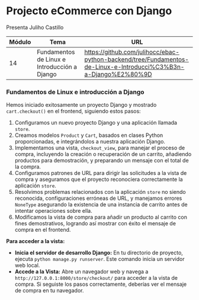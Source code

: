 # Projecto eCommerce con Django
Presenta Juliho Castillo

| Módulo | Tema | URL |
| ------ | ---- | --- |
| 14 | Fundamentos de Linux e Introducción a Django | https://github.com/julihocc/ebac-python-backend/tree/Fundamentos-de-Linux-e-Introducci%C3%B3n-a-Django%E2%80%9D |

### Fundamentos de Linux e introducción a Django

Hemos iniciado exitosamente un proyecto Django y mostrado `cart.checkout()` en el frontend, siguiendo estos pasos:

1. Configuramos un nuevo proyecto Django y una aplicación llamada `store`.
2. Creamos modelos `Product` y `Cart`, basados en clases Python proporcionadas, e integrándolos a nuestra aplicación Django.
3. Implementamos una vista, `checkout_view`, para manejar el proceso de compra, incluyendo la creación o recuperación de un carrito, añadiendo productos para demostración, y preparando un mensaje con el total de la compra.
4. Configuramos patrones de URL para dirigir las solicitudes a la vista de compra y aseguramos que el proyecto reconociera correctamente la aplicación `store`.
5. Resolvimos problemas relacionados con la aplicación `store` no siendo reconocida, configuraciones erróneas de URL, y manejamos errores `NoneType` asegurando la existencia de una instancia de carrito antes de intentar operaciones sobre ella.
6. Modificamos la vista de compra para añadir un producto al carrito con fines demostrativos, logrando así mostrar con éxito el mensaje de compra en el frontend.

**Para acceder a la vista:**
- **Inicia el servidor de desarrollo Django:** En tu directorio de proyecto, ejecuta `python manage.py runserver`. Este comando inicia un servidor web local.
- **Accede a la Vista:** Abre un navegador web y navega a `http://127.0.0.1:8000/store/checkout/` para acceder a la vista de compra. Si seguiste los pasos correctamente, deberías ver el mensaje de compra en tu navegador.